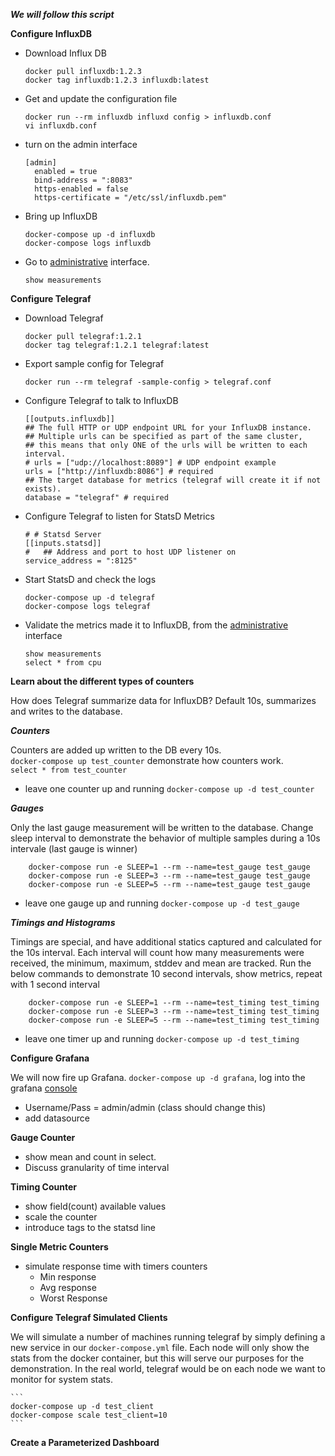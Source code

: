 *****We will follow this script*****

****Configure InfluxDB****

* Download Influx DB

    ```
    docker pull influxdb:1.2.3
    docker tag influxdb:1.2.3 influxdb:latest
    ```

* Get and update the configuration file

    ```
    docker run --rm influxdb influxd config > influxdb.conf
    vi influxdb.conf
    ```
* turn on the admin interface
    ```
    [admin]
      enabled = true
      bind-address = ":8083"
      https-enabled = false
      https-certificate = "/etc/ssl/influxdb.pem"
    ```
* Bring up InfluxDB
    ```
    docker-compose up -d influxdb
    docker-compose logs influxdb
    ```

* Go to [administrative](http://localhost:8083) interface.
    ```
    show measurements
    ```

****Configure Telegraf****

* Download Telegraf

    ```
    docker pull telegraf:1.2.1
    docker tag telegraf:1.2.1 telegraf:latest
    ```
    
* Export sample config for Telegraf

    ```
    docker run --rm telegraf -sample-config > telegraf.conf
    ```

* Configure Telegraf to talk to InfluxDB
    ```
    [[outputs.influxdb]]
    ## The full HTTP or UDP endpoint URL for your InfluxDB instance.
    ## Multiple urls can be specified as part of the same cluster,
    ## this means that only ONE of the urls will be written to each interval.
    # urls = ["udp://localhost:8089"] # UDP endpoint example
    urls = ["http://influxdb:8086"] # required
    ## The target database for metrics (telegraf will create it if not exists).
    database = "telegraf" # required
    ```

* Configure Telegraf to listen for StatsD Metrics
    ```
    # # Statsd Server
    [[inputs.statsd]]
    #   ## Address and port to host UDP listener on
    service_address = ":8125"
    ```
* Start StatsD and check the logs
    ```
    docker-compose up -d telegraf
    docker-compose logs telegraf
    ```
        
* Validate the metrics made it to InfluxDB, from the [administrative](http://localhost:8083) interface

    ```
    show measurements
    select * from cpu
    ```

****Learn about the different types of counters****

How does Telegraf summarize data for InfluxDB?  Default 10s, summarizes and writes to the database.

***Counters***

Counters are added up written to the DB every 10s.  
`docker-compose up test_counter` demonstrate how counters work.  
`select * from test_counter`

* leave one counter up and running `docker-compose up -d test_counter`

***Gauges***

Only the last gauge measurement will be written to the database. Change sleep interval to demonstrate the behavior
of multiple samples during a 10s intervale (last gauge is winner)
```
    docker-compose run -e SLEEP=1 --rm --name=test_gauge test_gauge
    docker-compose run -e SLEEP=3 --rm --name=test_gauge test_gauge
    docker-compose run -e SLEEP=5 --rm --name=test_gauge test_gauge
```
* leave one gauge up and running `docker-compose up -d test_gauge`

***Timings and Histograms***

Timings are special, and have additional statics captured and calculated for the 10s interval.  Each 
interval will count how many measurements were received, the minimum, maximum, stddev and mean are tracked.
Run the below commands to demonstrate 10 second intervals, show metrics, repeat with 1 second interval

```
    docker-compose run -e SLEEP=1 --rm --name=test_timing test_timing
    docker-compose run -e SLEEP=3 --rm --name=test_timing test_timing
    docker-compose run -e SLEEP=5 --rm --name=test_timing test_timing
```
* leave one timer up and running `docker-compose up -d test_timing`

****Configure Grafana****

We will now fire up Grafana. `docker-compose up -d grafana`, log into the grafana [console](http://localhost:3000)

* Username/Pass = admin/admin (class should change this)
* add datasource

**Gauge Counter**
* show mean and count in select.
* Discuss granularity of time interval

**Timing Counter**
* show field(count) available values
* scale the counter
* introduce tags to the statsd line

**Single Metric Counters**
* simulate response time with timers counters
    * Min response
    * Avg response
    * Worst Response

**Configure Telegraf Simulated Clients**

We will simulate a number of machines running telegraf by simply defining a new service in our
`docker-compose.yml` file.  Each node will only show the stats from the docker container, but this will
serve our purposes for the demonstration.  In the real world, telegraf would be on each node we want to
monitor for system stats.

    ```
    docker-compose up -d test_client
    docker-compose scale test_client=10
    ```
    
****Create a Parameterized Dashboard****
